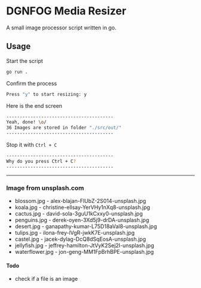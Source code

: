 # DGNFOG Media Resizer

A small image processor script written in go.

## Usage

Start the script
```bash
go run .
```

Confirm the process
```bash
Press "y" to start resizing: y
```

Here is the end screen
```bash
----------------------------------------
Yeah, done! \o/
36 Images are stored in folder "./src/out/"
----------------------------------------
```

Stop it with `Ctrl + C`
```bash
----------------------------------------
Why do you press Ctrl + C?
----------------------------------------
```
---

### Image from unsplash.com
* blossom.jpg - alex-blajan-FlUbZ-2S014-unsplash.jpg
* koala.jpg - christine-ellsay-YerVHy1nXq8-unsplash.jpg
* cactus.jpg - david-sola-3guU1kCxxy0-unsplash.jpg
* penguins.jpg - derek-oyen-3Xd5j9-drDA-unsplash.jpg
* desert.jpg - ganapathy-kumar-L75D18aVal8-unsplash.jpg
* tulips.jpg - ilona-frey-lVgR-jwkK7E-unsplash.jpg
* castel.jpg - jacek-dylag-DcQ8dSqEosA-unsplash.jpg
* jellyfish.jpg - jeffrey-hamilton-JtVyK2Sej2I-unsplash.jpg
* waterflower.jpg - jon-geng-MM1FpBrhBPE-unsplash.jpg

#### Todo
* check if a file is an image